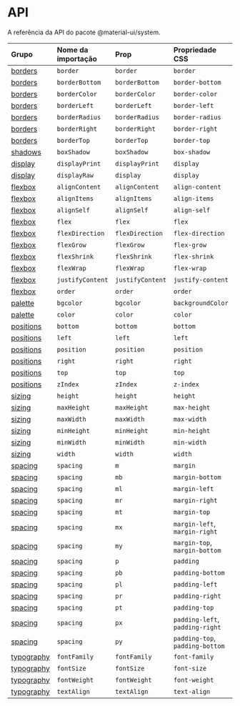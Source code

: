 # API

<p class="description">A referência da API do pacote @material-ui/system.</p>

| Grupo                             | Nome da importação | Prop             | Propriedade CSS                 | Chave do tema                                                          |
|:--------------------------------- |:------------------ |:---------------- |:------------------------------- |:---------------------------------------------------------------------- |
| [borders](/system/borders/)       | `border`           | `border`         | `border`                        | `borders`                                                              |
| [borders](/system/borders/)       | `borderBottom`     | `borderBottom`   | `border-bottom`                 | `borders`                                                              |
| [borders](/system/borders/)       | `borderColor`      | `borderColor`    | `border-color`                  | [`palette`](/customization/default-theme/?expend-path=$.palette)       |
| [borders](/system/borders/)       | `borderLeft`       | `borderLeft`     | `border-left`                   | `borders`                                                              |
| [borders](/system/borders/)       | `borderRadius`     | `borderRadius`   | `border-radius`                 | [`shape`](/system/borders/)                                            |
| [borders](/system/borders/)       | `borderRight`      | `borderRight`    | `border-right`                  | `borders`                                                              |
| [borders](/system/borders/)       | `borderTop`        | `borderTop`      | `border-top`                    | `borders`                                                              |
| [shadows](/system/shadows/)       | `boxShadow`        | `boxShadow`      | `box-shadow`                    | `shadows`                                                              |
| [display](/system/display/)       | `displayPrint`     | `displayPrint`   | `display`                       | none                                                                   |
| [display](/system/display/)       | `displayRaw`       | `display`        | `display`                       | none                                                                   |
| [flexbox](/system/flexbox/)       | `alignContent`     | `alignContent`   | `align-content`                 | none                                                                   |
| [flexbox](/system/flexbox/)       | `alignItems`       | `alignItems`     | `align-items`                   | none                                                                   |
| [flexbox](/system/flexbox/)       | `alignSelf`        | `alignSelf`      | `align-self`                    | none                                                                   |
| [flexbox](/system/flexbox/)       | `flex`             | `flex`           | `flex`                          | none                                                                   |
| [flexbox](/system/flexbox/)       | `flexDirection`    | `flexDirection`  | `flex-direction`                | none                                                                   |
| [flexbox](/system/flexbox/)       | `flexGrow`         | `flexGrow`       | `flex-grow`                     | none                                                                   |
| [flexbox](/system/flexbox/)       | `flexShrink`       | `flexShrink`     | `flex-shrink`                   | none                                                                   |
| [flexbox](/system/flexbox/)       | `flexWrap`         | `flexWrap`       | `flex-wrap`                     | none                                                                   |
| [flexbox](/system/flexbox/)       | `justifyContent`   | `justifyContent` | `justify-content`               | none                                                                   |
| [flexbox](/system/flexbox/)       | `order`            | `order`          | `order`                         | none                                                                   |
| [palette](/system/palette/)       | `bgcolor`          | `bgcolor`        | `backgroundColor`               | [`palette`](/customization/default-theme/?expend-path=$.palette)       |
| [palette](/system/palette/)       | `color`            | `color`          | `color`                         | [`palette`](/customization/default-theme/?expend-path=$.palette)       |
| [positions](/system/positions/)   | `bottom`           | `bottom`         | `bottom`                        | none                                                                   |
| [positions](/system/positions/)   | `left`             | `left`           | `left`                          | none                                                                   |
| [positions](/system/positions/)   | `position`         | `position`       | `position`                      | none                                                                   |
| [positions](/system/positions/)   | `right`            | `right`          | `right`                         | none                                                                   |
| [positions](/system/positions/)   | `top`              | `top`            | `top`                           | none                                                                   |
| [positions](/system/positions/)   | `zIndex`           | `zIndex`         | `z-index`                       | [`zIndex`](/customization/default-theme/?expend-path=$.zIndex)         |
| [sizing](/system/sizing/)         | `height`           | `height`         | `height`                        | none                                                                   |
| [sizing](/system/sizing/)         | `maxHeight`        | `maxHeight`      | `max-height`                    | none                                                                   |
| [sizing](/system/sizing/)         | `maxWidth`         | `maxWidth`       | `max-width`                     | none                                                                   |
| [sizing](/system/sizing/)         | `minHeight`        | `minHeight`      | `min-height`                    | none                                                                   |
| [sizing](/system/sizing/)         | `minWidth`         | `minWidth`       | `min-width`                     | none                                                                   |
| [sizing](/system/sizing/)         | `width`            | `width`          | `width`                         | none                                                                   |
| [spacing](/system/spacing/)       | `spacing`          | `m`              | `margin`                        | [`spacing`](/customization/default-theme/?expend-path=$.spacing)       |
| [spacing](/system/spacing/)       | `spacing`          | `mb`             | `margin-bottom`                 | [`spacing`](/customization/default-theme/?expend-path=$.spacing)       |
| [spacing](/system/spacing/)       | `spacing`          | `ml`             | `margin-left`                   | [`spacing`](/customization/default-theme/?expend-path=$.spacing)       |
| [spacing](/system/spacing/)       | `spacing`          | `mr`             | `margin-right`                  | [`spacing`](/customization/default-theme/?expend-path=$.spacing)       |
| [spacing](/system/spacing/)       | `spacing`          | `mt`             | `margin-top`                    | [`spacing`](/customization/default-theme/?expend-path=$.spacing)       |
| [spacing](/system/spacing/)       | `spacing`          | `mx`             | `margin-left`, `margin-right`   | [`spacing`](/customization/default-theme/?expend-path=$.spacing)       |
| [spacing](/system/spacing/)       | `spacing`          | `my`             | `margin-top`, `margin-bottom`   | [`spacing`](/customization/default-theme/?expend-path=$.spacing)       |
| [spacing](/system/spacing/)       | `spacing`          | `p`              | `padding`                       | [`spacing`](/customization/default-theme/?expend-path=$.spacing)       |
| [spacing](/system/spacing/)       | `spacing`          | `pb`             | `padding-bottom`                | [`spacing`](/customization/default-theme/?expend-path=$.spacing)       |
| [spacing](/system/spacing/)       | `spacing`          | `pl`             | `padding-left`                  | [`spacing`](/customization/default-theme/?expend-path=$.spacing)       |
| [spacing](/system/spacing/)       | `spacing`          | `pr`             | `padding-right`                 | [`spacing`](/customization/default-theme/?expend-path=$.spacing)       |
| [spacing](/system/spacing/)       | `spacing`          | `pt`             | `padding-top`                   | [`spacing`](/customization/default-theme/?expend-path=$.spacing)       |
| [spacing](/system/spacing/)       | `spacing`          | `px`             | `padding-left`, `padding-right` | [`spacing`](/system/spacing/)                                          |
| [spacing](/system/spacing/)       | `spacing`          | `py`             | `padding-top`, `padding-bottom` | [`spacing`](/customization/default-theme/?expend-path=$.spacing)       |
| [typography](/system/typography/) | `fontFamily`       | `fontFamily`     | `font-family`                   | [`typography`](/system/typography/)                                    |
| [typography](/system/typography/) | `fontSize`         | `fontSize`       | `font-size`                     | [`typography`](/customization/default-theme/?expend-path=$.typography) |
| [typography](/system/typography/) | `fontWeight`       | `fontWeight`     | `font-weight`                   | [`typography`](/customization/default-theme/?expend-path=$.typography) |
| [typography](/system/typography/) | `textAlign`        | `textAlign`      | `text-align`                    | none                                                                   |